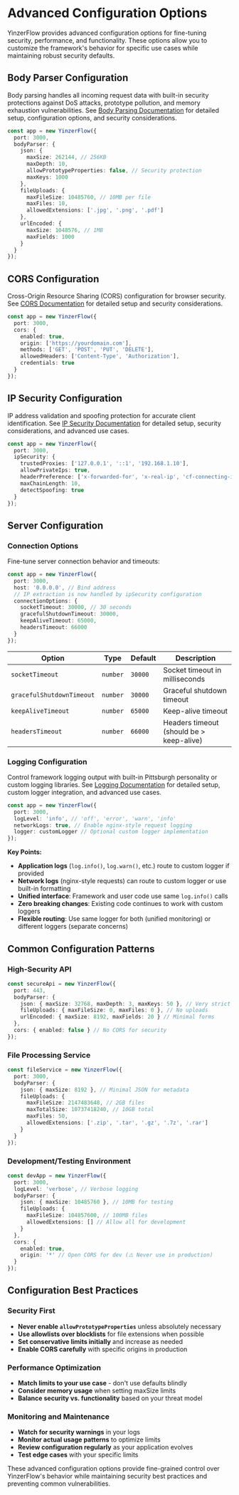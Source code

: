# Advanced Configuration Options

YinzerFlow provides advanced configuration options for fine-tuning security, performance, and functionality. These options allow you to customize the framework's behavior for specific use cases while maintaining robust security defaults.

## Body Parser Configuration

Body parsing handles all incoming request data with built-in security protections against DoS attacks, prototype pollution, and memory exhaustion vulnerabilities. See [Body Parsing Documentation](./body-parsing.md) for detailed setup, configuration options, and security considerations.

```typescript
const app = new YinzerFlow({
  port: 3000,
  bodyParser: {
    json: {
      maxSize: 262144, // 256KB
      maxDepth: 10,
      allowPrototypeProperties: false, // Security protection
      maxKeys: 1000
    },
    fileUploads: {
      maxFileSize: 10485760, // 10MB per file
      maxFiles: 10,
      allowedExtensions: ['.jpg', '.png', '.pdf']
    },
    urlEncoded: {
      maxSize: 1048576, // 1MB
      maxFields: 1000
    }
  }
});
```

## CORS Configuration

Cross-Origin Resource Sharing (CORS) configuration for browser security. See [CORS Documentation](./cors.md) for detailed setup and security considerations.

```typescript
const app = new YinzerFlow({
  port: 3000,
  cors: {
    enabled: true,
    origin: ['https://yourdomain.com'],
    methods: ['GET', 'POST', 'PUT', 'DELETE'],
    allowedHeaders: ['Content-Type', 'Authorization'],
    credentials: true
  }
});
```

## IP Security Configuration

IP address validation and spoofing protection for accurate client identification. See [IP Security Documentation](./ip-security.md) for detailed setup, security considerations, and advanced use cases.

```typescript
const app = new YinzerFlow({
  port: 3000,
  ipSecurity: {
    trustedProxies: ['127.0.0.1', '::1', '192.168.1.10'],
    allowPrivateIps: true,
    headerPreference: ['x-forwarded-for', 'x-real-ip', 'cf-connecting-ip'],
    maxChainLength: 10,
    detectSpoofing: true
  }
});
```

## Server Configuration

### Connection Options

Fine-tune server connection behavior and timeouts:

```typescript
const app = new YinzerFlow({
  port: 3000,
  host: '0.0.0.0', // Bind address
  // IP extraction is now handled by ipSecurity configuration
  connectionOptions: {
    socketTimeout: 30000, // 30 seconds
    gracefulShutdownTimeout: 30000,
    keepAliveTimeout: 65000,
    headersTimeout: 66000
  }
});
```

| Option | Type | Default | Description |
|-----|---|---|---|
| `socketTimeout` | `number` | `30000` | Socket timeout in milliseconds |
| `gracefulShutdownTimeout` | `number` | `30000` | Graceful shutdown timeout |
| `keepAliveTimeout` | `number` | `65000` | Keep-alive timeout |
| `headersTimeout` | `number` | `66000` | Headers timeout (should be > keep-alive) |

### Logging Configuration

Control framework logging output with built-in Pittsburgh personality or custom logging libraries. See [Logging Documentation](./logging.md) for detailed setup, custom logger integration, and advanced use cases.

```typescript
const app = new YinzerFlow({
  port: 3000,
  logLevel: 'info', // 'off', 'error', 'warn', 'info'
  networkLogs: true, // Enable nginx-style request logging
  logger: customLogger // Optional custom logger implementation
});
```

**Key Points:**
- **Application logs** (`log.info()`, `log.warn()`, etc.) route to custom logger if provided
- **Network logs** (nginx-style requests) can route to custom logger or use built-in formatting
- **Unified interface**: Framework and user code use same `log.info()` calls
- **Zero breaking changes**: Existing code continues to work with custom loggers
- **Flexible routing**: Use same logger for both (unified monitoring) or different loggers (separate concerns)



## Common Configuration Patterns

### High-Security API
```typescript
const secureApi = new YinzerFlow({
  port: 443,
  bodyParser: {
    json: { maxSize: 32768, maxDepth: 3, maxKeys: 50 }, // Very strict
    fileUploads: { maxFileSize: 0, maxFiles: 0 }, // No uploads
    urlEncoded: { maxSize: 8192, maxFields: 20 } // Minimal forms
  },
  cors: { enabled: false } // No CORS for security
});
```

### File Processing Service
```typescript
const fileService = new YinzerFlow({
  port: 3000,
  bodyParser: {
    json: { maxSize: 8192 }, // Minimal JSON for metadata
    fileUploads: {
      maxFileSize: 2147483648, // 2GB files
      maxTotalSize: 10737418240, // 10GB total
      maxFiles: 50,
      allowedExtensions: ['.zip', '.tar', '.gz', '.7z', '.rar']
    }
  }
});
```

### Development/Testing Environment
```typescript
const devApp = new YinzerFlow({
  port: 3000,
  logLevel: 'verbose', // Verbose logging
  bodyParser: {
    json: { maxSize: 10485760 }, // 10MB for testing
    fileUploads: { 
      maxFileSize: 104857600, // 100MB files
      allowedExtensions: [] // Allow all for development
    }
  },
  cors: { 
    enabled: true,
    origin: '*' // Open CORS for dev (⚠️ Never use in production)
  }
});
```

## Configuration Best Practices

### Security First
- **Never enable `allowPrototypeProperties`** unless absolutely necessary
- **Use allowlists over blocklists** for file extensions when possible
- **Set conservative limits initially** and increase as needed
- **Enable CORS carefully** with specific origins in production

### Performance Optimization
- **Match limits to your use case** - don't use defaults blindly
- **Consider memory usage** when setting maxSize limits
- **Balance security vs. functionality** based on your threat model

### Monitoring and Maintenance
- **Watch for security warnings** in your logs
- **Monitor actual usage patterns** to optimize limits
- **Review configuration regularly** as your application evolves
- **Test edge cases** with your specific limits

These advanced configuration options provide fine-grained control over YinzerFlow's behavior while maintaining security best practices and preventing common vulnerabilities.